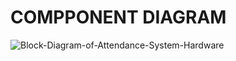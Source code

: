 # **COMPPONENT DIAGRAM**

![Block-Diagram-of-Attendance-System-Hardware](https://user-images.githubusercontent.com/94214304/143205421-d7d1fbe6-9f28-4b23-a111-bfc2974ed977.png)
